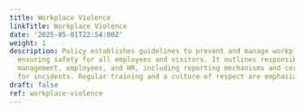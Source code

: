 ```yaml
---
title: Workplace Violence
linkTitle: Workplace Violence
date: '2025-05-01T22:54:00Z'
weight: 1
description: Policy establishes guidelines to prevent and manage workplace violence,
  ensuring safety for all employees and visitors. It outlines responsibilities for
  management, employees, and HR, including reporting mechanisms and corrective actions
  for incidents. Regular training and a culture of respect are emphasized.
draft: false
ref: workplace-violence
---
```



